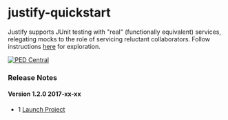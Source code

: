 # justify-quickstart
Justify supports JUnit testing with "real" (functionally equivalent) services, relegating mocks to the role of servicing reluctant collaborators. Follow instructions <a href="http://pedcentral.com/justify/justify-quickstart/" target="_blank">here</a> for exploration.

<a href="http://pedcentral.com/justify/" target="_blank">
<img src="http://i1.wp.com/pedcentral.com/wp-content/uploads/2015/01/Justify-e1457816173825.png" alt="PED Central">
</a>

### <a name="changes"></a>Release Notes

#### Version 1.2.0 <span class="date">2017-xx-xx</span>

*   1 [Launch Project](https://github.com/gtcGroup/justify-quickstart/issues/1)
